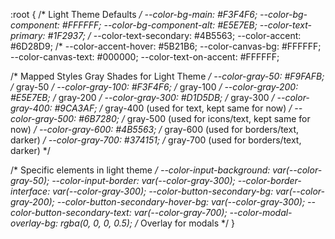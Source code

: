 :root { /* Light Theme Defaults */
  --color-bg-main: #F3F4F6; 
  --color-bg-component: #FFFFFF;
  --color-bg-component-alt: #E5E7EB;
  --color-text-primary: #1F2937; /* 
  --color-text-secondary: #4B5563; 
  --color-accent: #6D28D9; /* 
  --color-accent-hover: #5B21B6; 
  --color-canvas-bg: #FFFFFF;
  --color-canvas-text: #000000;
  --color-text-on-accent: #FFFFFF;

  /* Mapped Styles Gray Shades for Light Theme */
  --color-gray-50:  #F9FAFB;  /*  gray-50 */
  --color-gray-100: #F3F4F6; /*  gray-100 */
  --color-gray-200: #E5E7EB; /*  gray-200 */
  --color-gray-300: #D1D5DB; /* gray-300 */
  --color-gray-400: #9CA3AF; /* gray-400 (used for text, kept same for now) */
  --color-gray-500: #6B7280; /*  gray-500 (used for icons/text, kept same for now) */
  --color-gray-600: #4B5563; /* gray-600 (used for borders/text, darker) */
  --color-gray-700: #374151; /* gray-700 (used for borders/text, darker) */

  /* Specific elements in light theme */
  --color-input-background: var(--color-gray-50);
  --color-input-border: var(--color-gray-300);
  --color-border-interface: var(--color-gray-300);
  --color-button-secondary-bg: var(--color-gray-200);
  --color-button-secondary-hover-bg: var(--color-gray-300);
  --color-button-secondary-text: var(--color-gray-700);
  --color-modal-overlay-bg: rgba(0, 0, 0, 0.5); /* Overlay for modals */
}